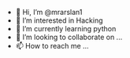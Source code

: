 - 👋 Hi, I’m @mrarslan1
- 👀 I’m interested in Hacking
- 🌱 I’m currently learning python
- 💞️ I’m looking to collaborate on ...
- 📫 How to reach me ...

<!---
mrarslan1/mrarslan1 is a ✨ special ✨ repository because its `README.md` (this file) appears on your GitHub profile.
You can click the Preview link to take a look at your changes.
--->
